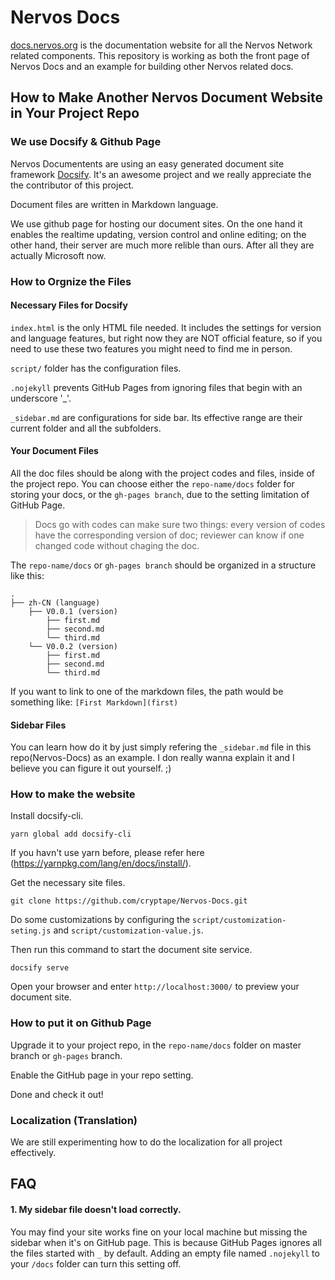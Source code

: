# Nervos Docs

[docs.nervos.org](https://docs.nervos.org/) is the documentation website for all the Nervos Network related components.
This repository is working as both the front page of Nervos Docs and an example for building other Nervos related docs.

## How to Make Another Nervos Document Website in Your Project Repo

### We use Docsify & Github Page
Nervos Documentents are using an easy generated document site framework [Docsify](https://docsify.js.org/#/). It's an awesome project and we really appreciate the the contributor of this project.

Document files are written in Markdown language.

We use github page for hosting our document sites. On the one hand it enables the realtime updating, version control and online editing; on the other hand, their server are much more relible than ours. After all they are actually Microsoft now.


### How to Orgnize the Files

#### Necessary Files for Docsify
`index.html` is the only HTML file needed. It includes the settings for version and language features, but right now they are NOT official feature, so if you need to use these two features you might need to find me in person.

`script/` folder has the configuration files.

`.nojekyll` prevents GitHub Pages from ignoring files that begin with an underscore '_'.

`_sidebar.md` are configurations for side bar. Its effective range are their current folder and all the subfolders.

#### Your Document Files
All the doc files should be along with the project codes and files, inside of the project repo. You can choose either the `repo-name/docs` folder for storing your docs, or the `gh-pages branch`, due to the setting limitation of GitHub Page.

> Docs go with codes can make sure two things: every version of codes have the corresponding version of doc; reviewer can know if one changed code without chaging the doc.

The `repo-name/docs` or `gh-pages branch` should be organized in a structure like this:
```
.
├── zh-CN (language)
    ├── V0.0.1 (version)
        ├── first.md
        ├── second.md
        └── third.md
    └── V0.0.2 (version)
        ├── first.md
        ├── second.md
        └── third.md
```

If you want to link to one of the markdown files, the path would be something like: `[First Markdown](first)`

#### Sidebar Files
You can learn how do it by just simply refering the `_sidebar.md` file in this repo(Nervos-Docs) as an example. I don really wanna explain it and I believe you can figure it out yourself. ;)

### How to make the website
Install docsify-cli.
```
yarn global add docsify-cli
```
If you havn't use yarn before, please refer here (https://yarnpkg.com/lang/en/docs/install/).

Get the necessary site files.
```
git clone https://github.com/cryptape/Nervos-Docs.git
```
Do some customizations by configuring the `script/customization-seting.js` and `script/customization-value.js`.

Then run this command to start the document site service.
```
docsify serve
```
Open your browser and enter `http://localhost:3000/` to preview your document site.


### How to put it on Github Page
Upgrade it to your project repo, in the `repo-name/docs` folder on master branch or `gh-pages` branch. 

Enable the GitHub page in your repo setting.

Done and check it out!

### Localization (Translation)
We are still experimenting how to do the localization for all project effectively. 

## FAQ
#### 1. My sidebar file doesn't load correctly.
You may find your site works fine on your local machine but missing the sidebar when it's on GitHub page. This is because GitHub Pages ignores all the files started with `_` by default. Adding an empty file named `.nojekyll` to your `/docs` folder can turn this setting off.
